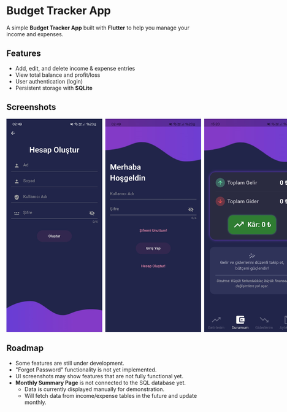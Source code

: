 # Budget Tracker App


A simple **Budget Tracker App** built with **Flutter** to help you manage your income and expenses.

## Features


- Add, edit, and delete income & expense entries
- View total balance and profit/loss
- User authentication (login)
- Persistent storage with **SQLite**


## Screenshots

<div style="display: flex; align-items: center;">
   <img src="https://github.com/TolgaAydac/budget_tracker/raw/main/gelir_gider/resimler/create_account.jpg" alt="Create Account" width="250">
   &nbsp;&nbsp;
   <img src="https://github.com/TolgaAydac/budget_tracker/raw/main/gelir_gider/resimler/login_page.jpg" alt="Login Page" width="250">
   &nbsp;&nbsp;
  <img src="https://github.com/TolgaAydac/budget_tracker/raw/main/gelir_gider/resimler/home_page.jpg" alt="Home Page" width="250">
</div>

## Roadmap
- Some features are still under development.
- "Forgot Password" functionality is not yet implemented.
- UI screenshots may show features that are not fully functional yet.
- **Monthly Summary Page** is not connected to the SQL database yet.  
  - Data is currently displayed manually for demonstration.  
  - Will fetch data from income/expense tables in the future and update monthly.





